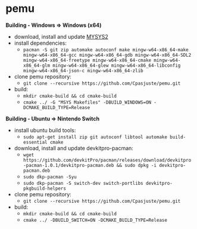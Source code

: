 # pemu

**Building - Windows => Windows (x64)**
- download, install and update [MYSYS2](http://www.msys2.org/)
- install dependencies:  
	- `pacman -S git zip automake autoconf make mingw-w64-x86_64-make mingw-w64-x86_64-gcc mingw-w64-x86_64-gdb mingw-w64-x86_64-SDL2 mingw-w64-x86_64-freetype mingw-w64-x86_64-cmake mingw-w64-x86_64-glm mingw-w64-x86_64-glew mingw-w64-x86_64-libconfig mingw-w64-x86_64-json-c mingw-w64-x86_64-zlib`
- clone pemu repository:
	- `git clone --recursive https://github.com/Cpasjuste/pemu.git`
- build:
	- `mkdir cmake-build && cd cmake-build`
	- `cmake ../ -G "MSYS Makefiles" -DBUILD_WINDOWS=ON -DCMAKE_BUILD_TYPE=Release`

**Building - Ubuntu => Nintendo Switch**
- install ubuntu build tools:
	- `sudo apt-get install zip git autoconf libtool automake build-essential cmake`
- download, install and update devkitpro-pacman:
	- `wget https://github.com/devkitPro/pacman/releases/download/devkitpro-pacman-1.0.1/devkitpro-pacman.deb && sudo dpkg -i devkitpro-pacman.deb`
	- `sudo dkp-pacman -Syu`
	- `sudo dkp-pacman -S switch-dev switch-portlibs devkitpro-pkgbuild-helpers`
- clone pemu repository:
	- `git clone --recursive https://github.com/Cpasjuste/pemu.git`
- build:
	- `mkdir cmake-build && cd cmake-build`
	- `cmake ../ -DBUILD_SWITCH=ON -DCMAKE_BUILD_TYPE=Release`
	
